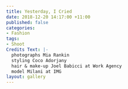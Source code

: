 ```yaml
---
title: Yesterday, I Cried
date: 2018-12-20 14:17:00 +11:00
published: false
categories:
- Fashion
tags:
- Shoot
Credits Text: |-
  photographs Mia Rankin
  styling Coco Adorjany
  hair & make-up Joel Babicci at Work Agency
  model Milani at IMG
layout: gallery
---
```


